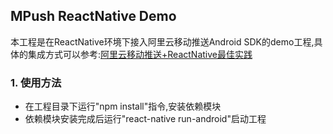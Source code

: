 ## MPush ReactNative Demo
本工程是在ReactNative环境下接入阿里云移动推送Android SDK的demo工程,具体的集成方式可以参考:[阿里云移动推送+ReactNative最佳实践](https://help.aliyun.com/document_detail/53574.html?spm=5176.product30047.6.654.J2kuze)

### 1. 使用方法
- 在工程目录下运行"npm install"指令,安装依赖模块
- 依赖模块安装完成后运行"react-native run-android"启动工程
